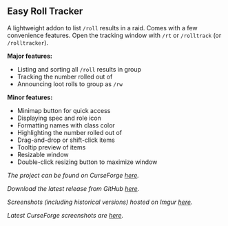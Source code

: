 Easy Roll Tracker
---

A lightweight addon to list `/roll` results in a raid.
Comes with a few convenience features. Open the tracking
window with `/rt` or `/rolltrack` (or `/rolltracker`).

**Major features:**
- Listing and sorting all `/roll` results in group
- Tracking the number rolled out of
- Announcing loot rolls to group as `/rw`

**Minor features:**
- Minimap button for quick access
- Displaying spec and role icon
- Formatting names with class color
- Highlighting the number rolled out of
- Drag-and-drop or shift-click items
- Tooltip preview of items
- Resizable window
- Double-click resizing button to maximize window

*The project can be found on CurseForge [here][1].*

*Download the latest release from GitHub [here][2].*

*Screenshots (including historical versions) hosted*
*on Imgur [here][3].*

*Latest CurseForge screenshots are [here][4].*

[1]: https://www.curseforge.com/wow/addons/easy-roll-tracker
[2]: https://github.com/ErythroGuild/EasyRollTracker/releases/latest
[3]: https://imgur.com/a/AZu9CpG
[4]: https://www.curseforge.com/wow/addons/easy-roll-tracker/screenshots
